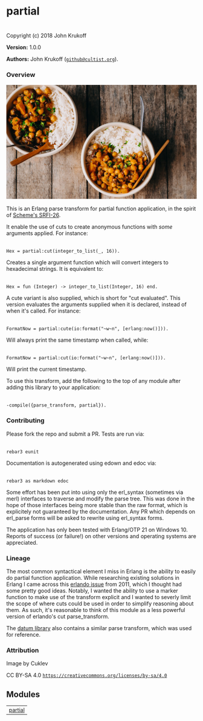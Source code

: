 

# partial
 #

Copyright (c) 2018 John Krukoff

__Version:__ 1.0.0

__Authors:__ John Krukoff ([`github@cultist.org`](mailto:github@cultist.org)).


### Overview ###

![Not actually curry.](curry.jpg)

This is an Erlang parse transform for partial function application, in the
spirit of [Scheme's
SRFI-26](https://srfi.schemers.org/srfi-26/srfi-26.md).

It enable the use of cuts to create anonymous functions with _some_
arguments applied. For instance:

```

Hex = partial:cut(integer_to_list(_, 16)).
```

Creates a single argument function which will convert integers to hexadecimal
strings. It is equivalent to:

```

Hex = fun (Integer) -> integer_to_list(Integer, 16) end.
```

A cute variant is also supplied, which is short for "cut evaluated". This
version evaluates the arguments supplied when it is declared, instead of when
it's called. For instance:

```

FormatNow = partial:cute(io:format("~w~n", [erlang:now()])).
```

Will always print the same timestamp when called, while:

```

FormatNow = partial:cut(io:format("~w~n", [erlang:now()])).
```

Will print the current timestamp.

To use this transform, add the following to the top of any module after adding
this library to your application:

```

-compile({parse_transform, partial}).
```


### Contributing ###

Please fork the repo and submit a PR. Tests are run via:

```

rebar3 eunit
```

Documentation is autogenerated using edown and edoc via:

```

rebar3 as markdown edoc
```

Some effort has been put into using only the erl_syntax (sometimes via merl)
interfaces to traverse and modify the parse tree. This was done in the hope of
those interfaces being more stable than the raw format, which is explicitely
not guaranteed by the documentation. Any PR which depends on erl_parse forms
will be asked to rewrite using erl_syntax forms.

The application has only been tested with Erlang/OTP 21 on Windows 10. Reports
of success (or failure!) on other versions and operating systems are
appreciated.


### Lineage ###

The most common syntactical element I miss in Erlang is the ability to easily
do partial function application. While researching existing solutions in
Erlang I came across this [erlando issue](https://github.com/rabbitmq/erlando/issues/2) from
2011, which I thought had some pretty good ideas. Notably, I wanted the
ability to use a marker function to make use of the transform explicit and I
wanted to severly limit the scope of where cuts could be used in order to
simplify reasoning about them. As such, it's reasonable to think of this
module as a less powerful version of erlando's cut parse_transform.

The [datum
library](https://github.com/fogfish/datum/blob/master/src/partial.erl) also contains a similar parse transform, which was used for
reference.


### Attribution ###

Image by Cuklev

CC BY-SA 4.0 [`https://creativecommons.org/licenses/by-sa/4.0`](https://creativecommons.org/licenses/by-sa/4.0)


## Modules ##


<table width="100%" border="0" summary="list of modules">
<tr><td><a href="partial.md" class="module">partial</a></td></tr></table>

